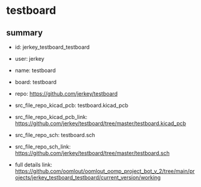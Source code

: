 # testboard
 
## summary 
* id: jerkey_testboard_testboard
* user: jerkey
* name: testboard
* board: testboard
* repo: https://github.com/jerkey/testboard
* src_file_repo_kicad_pcb: testboard.kicad_pcb
* src_file_repo_kicad_pcb_link: https://github.com/jerkey/testboard/tree/master/testboard.kicad_pcb


* src_file_repo_sch: testboard.sch
* src_file_repo_sch_link: https://github.com/jerkey/testboard/tree/master/testboard.sch
* full details link: https://github.com/oomlout/oomlout_oomp_project_bot_v_2/tree/main/projects/jerkey_testboard_testboard/current_version/working  







